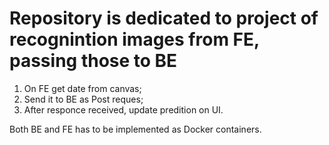 # Repository is dedicated to project of recognintion images from FE, passing those to BE
1. On FE get date from canvas;
2. Send it to BE as Post reques;
3. After responce received, update predition on UI.


Both BE and FE has to be implemented as Docker containers.
